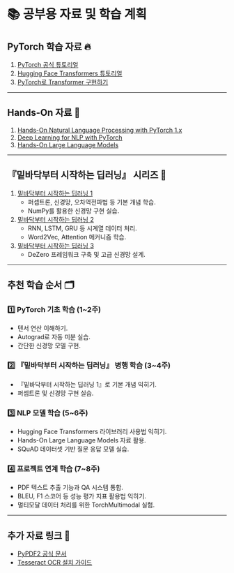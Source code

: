 # 📚 공부용 자료 및 학습 계획

## PyTorch 학습 자료 🔥
1. [PyTorch 공식 튜토리얼](https://pytorch.org/tutorials/)
2. [Hugging Face Transformers 튜토리얼](https://huggingface.co/docs/transformers/index)
3. [PyTorch로 Transformer 구현하기](https://pytorch.org/tutorials/beginner/transformer_tutorial.html)

---

## Hands-On 자료 📖
1. [Hands-On Natural Language Processing with PyTorch 1.x](https://github.com/PacktPublishing/Hands-On-Natural-Language-Processing-with-PyTorch-1.x)
2. [Deep Learning for NLP with PyTorch](https://pytorch.org/tutorials/beginner/deep_learning_nlp_tutorial.html)
3. [Hands-On Large Language Models](https://github.com/HandsOnLLM/Hands-On-Large-Language-Models)

---

## 『밑바닥부터 시작하는 딥러닝』 시리즈 📘
1. [밑바닥부터 시작하는 딥러닝 1](https://github.com/WegraLee/deep-learning-from-scratch)
   - 퍼셉트론, 신경망, 오차역전파법 등 기본 개념 학습.
   - NumPy를 활용한 신경망 구현 실습.
2. [밑바닥부터 시작하는 딥러닝 2](https://github.com/sunny1c/deep-learning-from-scratch-2)
   - RNN, LSTM, GRU 등 시계열 데이터 처리.
   - Word2Vec, Attention 메커니즘 학습.
3. [밑바닥부터 시작하는 딥러닝 3](https://github.com/GoGiants1/dl-from-scratch-3)
   - DeZero 프레임워크 구축 및 고급 신경망 설계.

---

## 추천 학습 순서 🗂️

### 1️⃣ PyTorch 기초 학습 (1~2주)
- 텐서 연산 이해하기.
- Autograd로 자동 미분 실습.
- 간단한 신경망 모델 구현.

### 2️⃣ 『밑바닥부터 시작하는 딥러닝』 병행 학습 (3~4주)
- 『밑바닥부터 시작하는 딥러닝 1』로 기본 개념 익히기.
- 퍼셉트론 및 신경망 구현 실습.

### 3️⃣ NLP 모델 학습 (5~6주)
- Hugging Face Transformers 라이브러리 사용법 익히기.
- Hands-On Large Language Models 자료 활용.
- SQuAD 데이터셋 기반 질문 응답 모델 실습.

### 4️⃣ 프로젝트 연계 학습 (7~8주)
- PDF 텍스트 추출 기능과 QA 시스템 통합.
- BLEU, F1 스코어 등 성능 평가 지표 활용법 익히기.
- 멀티모달 데이터 처리를 위한 TorchMultimodal 실험.

---

## 추가 자료 링크 🔗
- [PyPDF2 공식 문서](https://pypi.org/project/PyPDF2/)
- [Tesseract OCR 설치 가이드](https://tesseract-ocr.github.io/tessdoc/Home.html)
